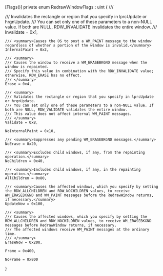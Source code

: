 [Flags()]
private enum RedrawWindowFlags : uint
{
    /// <summary>
    /// Invalidates the rectangle or region that you specify in lprcUpdate or hrgnUpdate.
    /// You can set only one of these parameters to a non-NULL value. If both are NULL, RDW_INVALIDATE invalidates the entire window.
    /// </summary>
    Invalidate = 0x1,

    /// <summary>Causes the OS to post a WM_PAINT message to the window regardless of whether a portion of the window is invalid.</summary>
    InternalPaint = 0x2,

    /// <summary>
    /// Causes the window to receive a WM_ERASEBKGND message when the window is repainted.
    /// Specify this value in combination with the RDW_INVALIDATE value; otherwise, RDW_ERASE has no effect.
    /// </summary>
    Erase = 0x4,

    /// <summary>
    /// Validates the rectangle or region that you specify in lprcUpdate or hrgnUpdate.
    /// You can set only one of these parameters to a non-NULL value. If both are NULL, RDW_VALIDATE validates the entire window.
    /// This value does not affect internal WM_PAINT messages.
    /// </summary>
    Validate = 0x8,

    NoInternalPaint = 0x10,

    /// <summary>Suppresses any pending WM_ERASEBKGND messages.</summary>
    NoErase = 0x20,

    /// <summary>Excludes child windows, if any, from the repainting operation.</summary>
    NoChildren = 0x40,

    /// <summary>Includes child windows, if any, in the repainting operation.</summary>
    AllChildren = 0x80,

    /// <summary>Causes the affected windows, which you specify by setting the RDW_ALLCHILDREN and RDW_NOCHILDREN values, to receive WM_ERASEBKGND and WM_PAINT messages before the RedrawWindow returns, if necessary.</summary>
    UpdateNow = 0x100,

    /// <summary>
    /// Causes the affected windows, which you specify by setting the RDW_ALLCHILDREN and RDW_NOCHILDREN values, to receive WM_ERASEBKGND messages before RedrawWindow returns, if necessary.
    /// The affected windows receive WM_PAINT messages at the ordinary time.
    /// </summary>
    EraseNow = 0x200,

    Frame = 0x400,

    NoFrame = 0x800
}
